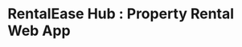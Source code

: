 # RentalEase Hub : Property Rental Web App                                                                  
